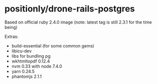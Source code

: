 # positionly/drone-rails-postgres

Based on official ruby 2.4.0 image (note: latest tag is still 2.3.1 for the time being)

Extras:

- build-essential (for some common gems)
- libicu-dev
- libs for bundling pg
- wkhtmltopdf 0.12.4
- nvm 0.33 with node 7.4.0
- yarn 0.24.5
- phantomjs 2.1.1
